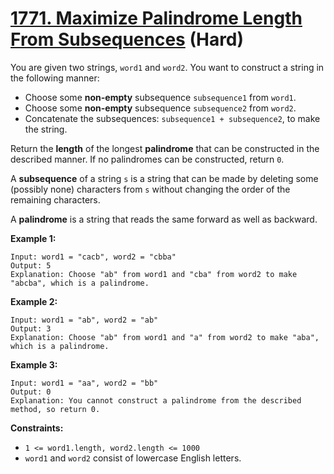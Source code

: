 # [1771. Maximize Palindrome Length From Subsequences][link] (Hard)

[link]: https://leetcode.com/problems/maximize-palindrome-length-from-subsequences/

You are given two strings, `word1` and `word2`. You want to construct a string in the following
manner:

- Choose some **non-empty** subsequence `subsequence1` from `word1`.
- Choose some **non-empty** subsequence `subsequence2` from `word2`.
- Concatenate the subsequences: `subsequence1 + subsequence2`, to make the string.

Return the **length** of the longest **palindrome** that can be constructed in the described manner.
If no palindromes can be constructed, return `0`.

A **subsequence** of a string `s` is a string that can be made by deleting some (possibly none)
characters from `s` without changing the order of the remaining characters.

A **palindrome** is a string that reads the same forward as well as backward.

**Example 1:**

```
Input: word1 = "cacb", word2 = "cbba"
Output: 5
Explanation: Choose "ab" from word1 and "cba" from word2 to make "abcba", which is a palindrome.
```

**Example 2:**

```
Input: word1 = "ab", word2 = "ab"
Output: 3
Explanation: Choose "ab" from word1 and "a" from word2 to make "aba", which is a palindrome.
```

**Example 3:**

```
Input: word1 = "aa", word2 = "bb"
Output: 0
Explanation: You cannot construct a palindrome from the described method, so return 0.
```

**Constraints:**

- `1 <= word1.length, word2.length <= 1000`
- `word1` and `word2` consist of lowercase English letters.
